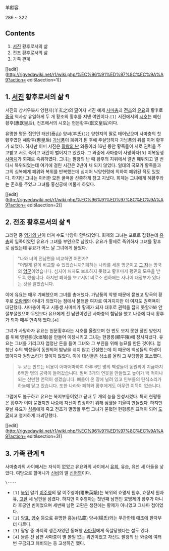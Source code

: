 羊獻容

286 ~ 322

## Contents

    

1. [서진](%EC%84%9C%EC%A7%84.md) 황후로서의 삶 
2. 전조 황후로서의 삶 
3. 가족 관계 

[[edit](http://rigvedawiki.net/r1/wiki.php/%EC%96%91%ED%97%8C%EC%9A%A9?action=
edit&section=1)]

## 1. [서진](%EC%84%9C%EC%A7%84.md) 황후로서의 삶 ¶

서진의 상서우복사 양현지(羊玄之)의 [딸](%EB%94%B8.md)이자 서진 혜제
[사마충](%EC%82%AC%EB%A7%88%EC%B6%A9.md)과 [전조](%EC%A0%84%EC%A1%B0.md)의
[유요](%EC%9C%A0%EC%9A%94.md)의 황후로 [중국](%EC%A4%91%EA%B5%AD.md) 역사상 유일하게 두
개 황조의 황후를 지낸 여인이다.`[1]` 서진에서의 [시호](%EC%8B%9C%ED%98%B8.md)는 혜헌황후(惠獻皇后),
전조에서의 시호는 헌문황후(獻文皇后)이다.

  

유명한 명문 집안인 태산(泰山) 양씨(羊氏)`[2]` 양현지의 딸로 태어났으며 사마충의 첫 황후였던 혜황후(惠皇后)
[가남풍](%EA%B0%80%EB%82%A8%ED%92%8D.md)이 폐위가 된 후에 주살당하자 가남풍의 뒤를 이어 황후가 되었다.
하지만 이미 서진은 [팔왕의 난](%ED%8C%94%EC%99%95%EC%9D%98%20%EB%82%9C.md) 와중이라 16년 동안
황족들이 서로 권력을 주고받고 서로 죽이고 내란이 벌어지고 있었다. 그 와중에 사마충이 사망하자`[3]` 이복동생
[사마치](%EC%82%AC%EB%A7%88%EC%B9%98.md)가 회제로 즉위하였다. 그녀는 팔왕의 난 때 황후의 지위에서 열번
폐위되고 열 번 다시 복위되었는데 여기에 걸린 시간은 2년이 채 되지 않았다. 일대의 국모가 황족들과 그의 심복에게 폐위와 복위를 반복했는데
심지어 낙양현령에 의하여 폐위된 적도 있었다. 하지만 그녀는 이러한 모든 굴욕을 신중하게 참고 지냈다. 회제는 그녀에게 혜황후라는 존호를
주었고 그녀를 홍신궁에 머물게 하였다.

  

[[edit](http://rigvedawiki.net/r1/wiki.php/%EC%96%91%ED%97%8C%EC%9A%A9?action=
edit&section=2)]

## 2. 전조 황후로서의 삶 ¶

그러던 중 [영가의 난](%EC%98%81%EA%B0%80%EC%9D%98%20%EB%82%9C.md)이 터져 수도 낙양이 함락되었다.
회제와 그녀는 포로로 잡혔는데 [유총](%EC%9C%A0%EC%B4%9D.md)의 일족이었던 유요가 그녀를 부인으로 삼았다. 유요가
황제로 즉위하자 그녀를 황후로 삼았는데 유요가 어느 날 그녀에게 물었다.

  

> "나와 너의 전남편을 비교하면 어떤가?  
"어떻게 같이 비교할 수 있겠습니까? 폐하는 나라를 세운 명군이고 [그 자](%EC%82%AC%EB%A7%88%EC%B6%A9.md)는
망국의 [암군](%EC%95%94%EA%B5%B0.md)이었습니다. 심지어 처자도 보호하지 못했고 황후마저 평민의 모욕을 받도록
했습니다. 하지만 폐하를 보고서야 비로소 천하에는 사나이 대장부가 있다는 것을 알았습니다.

  
이에 유요는 매우 기뻐했으며 그녀를 총애했다. 가남풍의 악행 때문에 묻혔고 망국의 황후로
[오랑캐](%EC%98%A4%EB%9E%91%EC%BA%90.md)의 아내가 되었다는 점에서 불행한 여자로 여겨지지만 이 여자도
권력욕이 대단했다. 사마충이 죽고 시동생 사마치가 황제가 되자 태후로 권력을 잡지 못할까봐 안절부절했으며 무엇보다 유요에게 전 남편이었던
사마충의 험담을 했고 나중에 다시 황후가 되자 매우 만족해 했다.`[4]`

  

그녀가 사망하자 유요는 헌문황후라는 시호를 올렸으며 한 번도 보지 못한 장인 양현지를 위해 영원릉(永垣陵)을 만들어 이장시키고 그녀는
현평릉(顯平陵)에 장사지냈다. 유요는 그녀를 기리고자 엄청난 돈을 들여 그녀와 그 부친을 위해 능묘를 만든 것이다. 엄청난 수의 백성들이
동원되어 밤낮을 쉬지 않고 건설했는데 이 때문에 백성들의 희생이 많아지자 원망소리가 끊이지 않았다. 이에 대신들은 상소를 올려 그 부당함을
호소했다.

  

> 두 묘는 만드는 비용이 어마어마하여 하루 6만 명의 백성들이 동원되어 지금까지 6백만 명의 공력이 들어갔습니다. 벌써 3개의 연못을
만들었고 높이가 백 척이나 되는 산만한 언덕이 생겼습니다. 뼈들이 온 땅에 널려 있고 인부들의 탄식소리가 하늘에 닿고 있습니다. 또한 나라와
폐하와 황후에게도 아무런 이득이 없습니다.

  
그럼에도 불구하고 유요는 복지부동이었고 끝내 두 개의 능을 완성시켰다. 특히 현평릉은 황후가 이미 묻혔지만 나중에 자신이 합장하기 위해
심혈을 기울여 만들었다. 하지만 훗날 유요가 [석륵](%EC%84%9D%EB%A5%B5.md)에게 죽고 전조가 멸망할 무렵 그녀가
묻혔던 현평릉은 표적이 되어 [도굴](%EB%8F%84%EA%B5%B4.md)되고 철저하게 파괴당했다.

  

[[edit](http://rigvedawiki.net/r1/wiki.php/%EC%96%91%ED%97%8C%EC%9A%A9?action=
edit&section=3)]

## 3. 가족 관계 ¶

사마충과의 사이에서는 자식이 없었고 유요와의 사이에서 [유희](%EC%9C%A0%ED%9D%AC.md), 유습, 유천 세 아들을
낳았다. 여담으로 할머니가 [신비](%EC%8B%A0%EB%B9%84.md)의 딸
[신헌영](%EC%8B%A0%ED%97%8C%EC%98%81.md)이다.

`\----`

  * `[1]` [북위](%EB%B6%81%EC%9C%84.md) 말기 [이주영](%EC%9D%B4%EC%A3%BC%EC%98%81.md)의 딸 이주영아(爾朱英娥)는 북위의 효명제 원후, 효장제 원자유, [고환](%EA%B3%A0%ED%99%98.md) 세 남편을 섬겼다. 하지만 이주영아는 첫번째 남편인 효명제의 황후가 아니라 후궁인 빈이었으며 세번째 남편 고환은 생전에는 황제가 아니었고 그나마 첩이었다.
  * `[2]` [양표](%EC%96%91%ED%91%9C.md), [양수](%EC%96%91%EC%88%98.md) 등으로 유명한 홍농(弘農) 양씨(楊氏)와는 무관한데 애초에 한자부터 다르다.
  * `[3]` 팔왕 중 마지막 생존자였던 동해왕 [사마월](%EC%82%AC%EB%A7%88%EC%9B%94.md)에게 독살당했다는 설도 있다.
  * `[4]` 물론 전 남편 사마충이 별 볼일 없는 위인이었고 자신도 팔왕의 난 와중에 여러 번 구금되고 폐비되는 등 고생하긴 했다.

